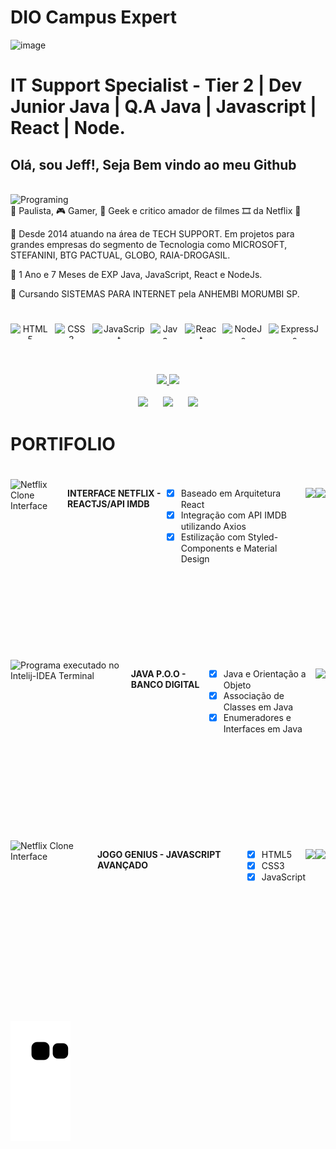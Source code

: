 # DIO Campus Expert
![image](https://user-images.githubusercontent.com/10172471/153278662-f49a67d6-bc3d-4cbe-8739-a6c0de1afe85.png)
# IT Support Specialist - Tier 2 | Dev Junior Java | Q.A Java | Javascript | React | Node.

## Olá, sou Jeff!, Seja Bem vindo ao meu Github
<br />
<img align="left" alt="Programing" width="500" src="https://user-images.githubusercontent.com/10172471/147827954-19ecac00-2001-4599-9373-63d3d69e6c4f.gif">
<div>
<p align="left"> 🔭  Paulista, 🎮 Gamer, 🖖 Geek e critico amador de filmes 🎞 da Netflix 🍿</p>
<p align="left"> 📰 Desde 2014 atuando na área de TECH SUPPORT. Em projetos para grandes empresas do segmento de Tecnologia como MICROSOFT, STEFANINI, BTG PACTUAL, GLOBO, RAIA-DROGASIL.</p>
<p align="left"> 🧪 1 Ano e 7 Meses de EXP Java, JavaScript, React e NodeJs.</p>
<p align="left"> 🚀 Cursando SISTEMAS PARA INTERNET pela ANHEMBI MORUMBI SP.</p>
</div>
 
#
  
<div align="center" style="display: flex"><br>  
<img align="center" alt="HTML5" height="25" src="https://img.shields.io/badge/HTML5-E34F26?style=for-the-badge&logo=html5&logoColor=white">
<span>&nbsp;&nbsp;</span>
<img align="center" alt="CSS3" height="25" src="https://img.shields.io/badge/CSS3-1572B6?style=for-the-badge&logo=css3&logoColor=white">
<span>&nbsp;&nbsp;</span>  
<img align="center" alt="JavaScript" height="25"  src="https://img.shields.io/badge/JavaScript-F7DF1E?style=for-the-badge&logo=javascript&logoColor=black">
<span>&nbsp;&nbsp;</span> 
<img align="center" alt="Java"  height="25" src="https://img.shields.io/badge/Java-ED8B00?style=for-the-badge&logo=java&logoColor=white">
<span>&nbsp;&nbsp;</span> 
<img align="center" alt="React" height="25"  src="https://img.shields.io/badge/React-20232A?style=for-the-badge&logo=react&logoColor=61DAFB">
<span>&nbsp;&nbsp;</span>
<img align="center" alt="NodeJs" height="25"  src="https://img.shields.io/badge/Node.js-339933?style=for-the-badge&logo=nodedotjs&logoColor=white">
<span>&nbsp;&nbsp;</span> 
<img align="center" alt="ExpressJs" height="25"  src="https://img.shields.io/badge/Express.js-000000?style=for-the-badge&logo=express&logoColor=white">
<span>&nbsp;&nbsp;</span>  
</div>
 
#
 
<br>

<div style="display: inline_block" align='center'>
  <a href="https://beacons.ai/jefersonrgomes">
  <img height="150" src="https://github-readme-stats.vercel.app/api?username=jefersonrgomes&show_icons=true&theme=dracula&include_all_commits=true&count_private=true"/> <img height="150" src="https://github-readme-stats.vercel.app/api/top-langs/?username=jefersonrgomes&layout=compact&langs_count=16&theme=dracula"/>
</div>
  
  <br>


<div  style="display: inline_block" align='center'>
<a href="https://instagram.com/jefersonrgomes" target="_blank"><img src="https://img.shields.io/badge/-Instagram-%23E4405F?style=for-the-badge&logo=instagram&logoColor=white" width="135" target="_blank"></a> <span>&nbsp;&nbsp;&nbsp;&nbsp;</span> <a href="https://www.linkedin.com/in/jefersonribeirogomes" target="_blank"><img src="https://img.shields.io/badge/-LinkedIn-%230077B5?style=for-the-badge&logo=linkedin&logoColor=white"  width="135" target="_blank"></a> <span>&nbsp;&nbsp;&nbsp;&nbsp;</span>  <a href="https://discord.gg/jeferson.rgomes#5396" target="_blank"><img src="https://img.shields.io/badge/Discord-7289DA?style=for-the-badge&logo=discord&logoColor=white"  width="135" target="_blank"></a> 
</div> 


# PORTIFOLIO 
#

<div align="left" style="display: flex"><br>  

<img align="right" alt="Netflix Clone Interface" height="250" src="https://user-images.githubusercontent.com/10172471/140009531-374b26f3-b6e1-4621-8778-a5ec39eb920a.png">

**INTERFACE NETFLIX - REACTJS/API IMDB**

- [x] Baseado em Arquitetura React
- [x] Integração com API IMDB utilizando Axios
- [x] Estilização com Styled-Components e Material Design

<a href="https://github.com/jefersonrgomes/NetflixCloneReactJs" target="_blank"><img src="https://img.shields.io/badge/GitHub-100000?style=for-the-badge&logo=github&logoColor=white" height="25" target="_blank"></a> 
  
<a href="https://netflix-clone-react-js-taupe.vercel.app/" target="_blank"><img src="https://user-images.githubusercontent.com/10172471/148669545-d84d8d40-5b04-46dd-9598-b0cff9770ef0.png" height="25" target="_blank"></a>   
<br/> <br/> 
 </div>
 
# 
#
 
<div align="left" style="display: flex"><br>  
 
<img align="right" alt="Programa executado no Intelij-IDEA Terminal" height="250" src="https://user-images.githubusercontent.com/10172471/150661444-6aceee25-0f52-47e7-a001-7e47879748f1.png">

**JAVA P.O.O - BANCO DIGITAL**

- [x] Java e Orientação a Objeto
- [x] Associação de Classes em Java
- [X] Enumeradores e Interfaces em Java

<a href="https://github.com/jefersonrgomes/desafio-dio-banco/blob/master/README.md" target="_blank"><img src="https://img.shields.io/badge/GitHub-100000?style=for-the-badge&logo=github&logoColor=white" height="25" target="_blank"></a> 
<br/> <br/> <br/> <br/> 
 </div> 

#  
#

<div align="left" style="display: flex"><br>  

<img align="right" alt="Netflix Clone Interface"  height="250" src="https://user-images.githubusercontent.com/10172471/151708382-d0f5d504-71e0-4096-83ca-cd8e39debb13.png">

**JOGO GENIUS - JAVASCRIPT AVANÇADO**

- [x] HTML5
- [x] CSS3
- [X] JavaScript
  
<a href="https://github.com/jefersonrgomes/dio-genius-game" target="_blank"><img src="https://img.shields.io/badge/GitHub-100000?style=for-the-badge&logo=github&logoColor=white" height="25" target="_blank"></a> 
  
<a href="https://dio-genius-game.vercel.app/" target="_blank"><img src="https://user-images.githubusercontent.com/10172471/148669545-d84d8d40-5b04-46dd-9598-b0cff9770ef0.png" height="25" target="_blank"></a>   
<br/> <br/> <br/> <br/> 
</div>
 
#  
#  
  
![Snake animation](https://github.com/jefersonrgomes/jefersonrgomes/blob/output/github-contribution-grid-snake.svg)

#  
 
 

